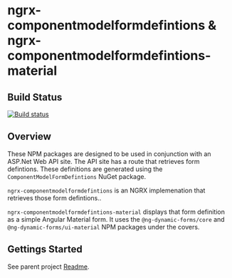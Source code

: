 # ngrx-componentmodelformdefintions & ngrx-componentmodelformdefintions-material

## Build Status
[![Build status](https://saji.visualstudio.com/Open%20Source/_apis/build/status/NgrxComponentModelFormDefintions)](https://saji.visualstudio.com/Open%20Source/_build/latest?definitionId=31)

## Overview

These NPM packages are designed to be used in conjunction with an ASP.Net Web API site.  The API site has a route that retrieves form defintions.  These definitions are generated using the `ComponentModelFormDefintions` NuGet package.

`ngrx-componentmodelformdefintions` is an NGRX implemenation that retrieves those form defintions..

`ngrx-componentmodelformdefintions-material` displays that form definition as a simple Angular Material form.  It uses the `@ng-dynamic-forms/core` and `@ng-dynamic-forms/ui-material` NPM packages under the covers.

## Gettings Started

See parent project [Readme](../README.md).
